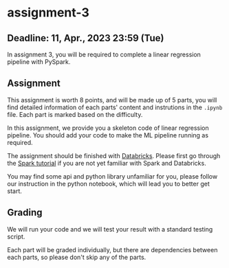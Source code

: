 # assignment-3

## Deadline: 11, Apr., 2023 23:59 (Tue)
In assignment 3, you will be required to complete a linear regression pipeline with PySpark.

## Assignment

This assignment is worth 8 points, and will be made up of 5 parts, you will find detailed information of each parts' content and instrutions in the `.ipynb` file. Each part is marked based on the difficulty. 

In this assignment, we provide you a skeleton code of linear regression pipeline. You should add your code to make the ML pipeline running as required.



The assignment should be finished with [Databricks](https://community.cloud.databricks.com/). Please first go through the [Spark tutorial](https://canvas.ust.hk/courses/47941/discussion_topics/409967) if you are not yet familiar with Spark and Databricks.

You may find some api and python library unfamiliar for you, please follow our instruction in the python notebook, which will lead you to better get start.

## Grading
We will run your code and we will test your result with a standard testing script.

Each part will be graded individually, but there are dependencies between each parts, so please don't skip any of the parts.


